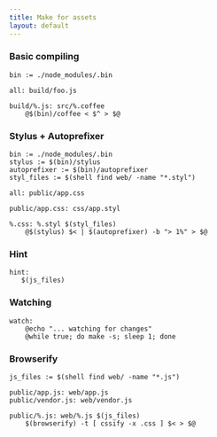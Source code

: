 ```yaml
---
title: Make for assets
layout: default
---
```


### Basic compiling

    bin := ./node_modules/.bin

    all: build/foo.js

    build/%.js: src/%.coffee
        @$(bin)/coffee < $^ > $@

### Stylus + Autoprefixer

    bin := ./node_modules/.bin
    stylus := $(bin)/stylus
    autoprefixer := $(bin)/autoprefixer
    styl_files := $(shell find web/ -name "*.styl")

    all: public/app.css

    public/app.css: css/app.styl

    %.css: %.styl $(styl_files)
        @$(stylus) $< | $(autoprefixer) -b "> 1%" > $@

### Hint

    hint:
       $(js_files)

### Watching

    watch:
        @echo "... watching for changes"
        @while true; do make -s; sleep 1; done

### Browserify

    js_files := $(shell find web/ -name "*.js")

    public/app.js: web/app.js
    public/vendor.js: web/vendor.js

    public/%.js: web/%.js $(js_files)
        $(browserify) -t [ cssify -x .css ] $< > $@
